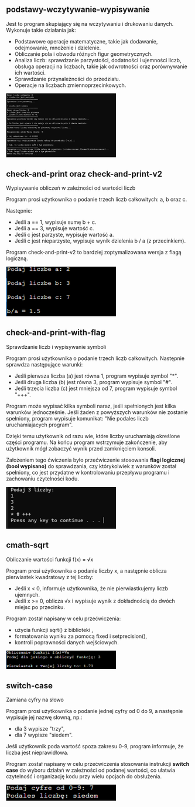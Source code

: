 ## podstawy-wczytywanie-wypisywanie

Jest to program skupiający się na wczytywaniu i drukowaniu danych. Wykonuje takie działania jak: 
- Podstawowe operacje matematyczne, takie jak dodawanie, odejmowanie, mnożenie i dzielenie.
- Obliczanie pola i obwodu różnych figur geometrycznych.
- Analiza liczb: sprawdzanie parzystości, dodatności i ujemności liczb, obsługa operacji na liczbach, takie jak odwrotności oraz porównywanie ich wartości.
- Sprawdzanie przynależności do przedziału.
- Operacje na liczbach zmiennoprzecinkowych.

<img src="../images/podstawy1.png" width="300" />

## check-and-print oraz check-and-print-v2
Wypisywanie obliczeń w zależności od wartości liczb

Program prosi użytkownika o podanie trzech liczb całkowitych: a, b oraz c.

Następnie:
- Jeśli a == 1, wypisuje sumę b + c.
- Jeśli a == 3, wypisuje wartość c.
- Jeśli c jest parzyste, wypisuje wartość a.
- Jeśli c jest nieparzyste, wypisuje wynik dzielenia b / a (z przecinkiem).

Program check-and-print-v2 to bardziej zoptymalizowana wersja z flagą logiczną.

<img src="../images/check-and-print.png" width="300" />

## check-and-print-with-flag

Sprawdzanie liczb i wypisywanie symboli

Program prosi użytkownika o podanie trzech liczb całkowitych.
Następnie sprawdza następujące warunki:
- Jeśli pierwsza liczba (a) jest równa 1, program wypisuje symbol "*".
- Jeśli druga liczba (b) jest równa 3, program wypisuje symbol "#".
- Jeśli trzecia liczba (c) jest mniejsza od 7, program wypisuje symbol "+++".

Program może wypisać kilka symboli naraz, jeśli spełnionych jest kilka warunków jednocześnie.
Jeśli żaden z powyższych warunków nie zostanie spełniony, program wypisuje komunikat:
"Nie podales liczb uruchamiajacych program".

Dzięki temu użytkownik od razu wie, które liczby uruchamiają określone części programu.
Na końcu program wstrzymuje zakończenie, aby użytkownik mógł zobaczyć wynik przed zamknięciem konsoli.

Założeniem tego ćwiczenia było przećwiczenie stosowania **flagi logicznej (bool wypisano)** do sprawdzania, czy którykolwiek z warunków został spełniony, co jest przydatne w kontrolowaniu przepływu programu i zachowaniu czytelności kodu.

<img src="../images/flag.png" width="300" />

## cmath-sqrt

Obliczanie wartości funkcji f(x) = √x

Program prosi użytkownika o podanie liczby x, a następnie oblicza pierwiastek kwadratowy z tej liczby:
- Jeśli x < 0, informuje użytkownika, że nie pierwiastkujemy liczb ujemnych.
- Jeśli x >= 0, oblicza √x i wypisuje wynik z dokładnością do dwóch miejsc po przecinku.

Program został napisany w celu przećwiczenia:
- użycia funkcji sqrt() z biblioteki <cmath>,
- formatowania wyniku za pomocą fixed i setprecision(),
- kontroli poprawności danych wejściowych.

<img src="../images/cmath.png" width="300" />

## switch-case

Zamiana cyfry na słowo

Program prosi użytkownika o podanie jednej cyfry od 0 do 9,
a następnie wypisuje jej nazwę słowną, np.:
- dla 3 wypisze "trzy",
- dla 7 wypisze "siedem".

Jeśli użytkownik poda wartość spoza zakresu 0-9,
program informuje, że liczba jest nieprawidłowa.

Program został napisany w celu przećwiczenia stosowania instrukcji
**switch case** do wyboru działań w zależności od podanej wartości,
co ułatwia czytelność i organizację kodu przy wielu opcjach do obsłużenia.

<img src="../images/switch-case.png" width="300" />